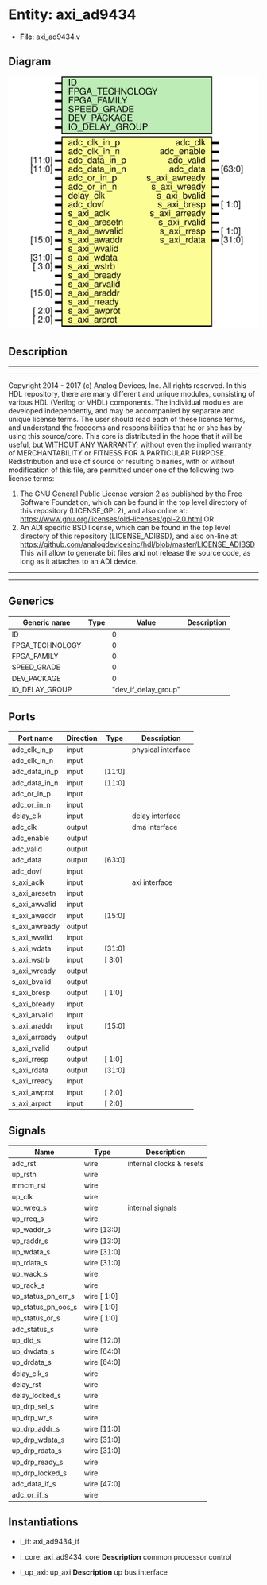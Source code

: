 # Entity: axi_ad9434

- **File**: axi_ad9434.v
## Diagram

![Diagram](axi_ad9434.svg "Diagram")
## Description

***************************************************************************
 ***************************************************************************
 Copyright 2014 - 2017 (c) Analog Devices, Inc. All rights reserved.
 In this HDL repository, there are many different and unique modules, consisting
 of various HDL (Verilog or VHDL) components. The individual modules are
 developed independently, and may be accompanied by separate and unique license
 terms.
 The user should read each of these license terms, and understand the
 freedoms and responsibilities that he or she has by using this source/core.
 This core is distributed in the hope that it will be useful, but WITHOUT ANY
 WARRANTY; without even the implied warranty of MERCHANTABILITY or FITNESS FOR
 A PARTICULAR PURPOSE.
 Redistribution and use of source or resulting binaries, with or without modification
 of this file, are permitted under one of the following two license terms:
   1. The GNU General Public License version 2 as published by the
      Free Software Foundation, which can be found in the top level directory
      of this repository (LICENSE_GPL2), and also online at:
      <https://www.gnu.org/licenses/old-licenses/gpl-2.0.html>
 OR
   2. An ADI specific BSD license, which can be found in the top level directory
      of this repository (LICENSE_ADIBSD), and also on-line at:
      https://github.com/analogdevicesinc/hdl/blob/master/LICENSE_ADIBSD
      This will allow to generate bit files and not release the source code,
      as long as it attaches to an ADI device.
 ***************************************************************************
 ***************************************************************************
 
## Generics

| Generic name    | Type | Value                | Description |
| --------------- | ---- | -------------------- | ----------- |
| ID              |      | 0                    |             |
| FPGA_TECHNOLOGY |      | 0                    |             |
| FPGA_FAMILY     |      | 0                    |             |
| SPEED_GRADE     |      | 0                    |             |
| DEV_PACKAGE     |      | 0                    |             |
| IO_DELAY_GROUP  |      | "dev_if_delay_group" |             |
## Ports

| Port name     | Direction | Type   | Description        |
| ------------- | --------- | ------ | ------------------ |
| adc_clk_in_p  | input     |        | physical interface |
| adc_clk_in_n  | input     |        |                    |
| adc_data_in_p | input     | [11:0] |                    |
| adc_data_in_n | input     | [11:0] |                    |
| adc_or_in_p   | input     |        |                    |
| adc_or_in_n   | input     |        |                    |
| delay_clk     | input     |        | delay interface    |
| adc_clk       | output    |        | dma interface      |
| adc_enable    | output    |        |                    |
| adc_valid     | output    |        |                    |
| adc_data      | output    | [63:0] |                    |
| adc_dovf      | input     |        |                    |
| s_axi_aclk    | input     |        | axi interface      |
| s_axi_aresetn | input     |        |                    |
| s_axi_awvalid | input     |        |                    |
| s_axi_awaddr  | input     | [15:0] |                    |
| s_axi_awready | output    |        |                    |
| s_axi_wvalid  | input     |        |                    |
| s_axi_wdata   | input     | [31:0] |                    |
| s_axi_wstrb   | input     | [ 3:0] |                    |
| s_axi_wready  | output    |        |                    |
| s_axi_bvalid  | output    |        |                    |
| s_axi_bresp   | output    | [ 1:0] |                    |
| s_axi_bready  | input     |        |                    |
| s_axi_arvalid | input     |        |                    |
| s_axi_araddr  | input     | [15:0] |                    |
| s_axi_arready | output    |        |                    |
| s_axi_rvalid  | output    |        |                    |
| s_axi_rresp   | output    | [ 1:0] |                    |
| s_axi_rdata   | output    | [31:0] |                    |
| s_axi_rready  | input     |        |                    |
| s_axi_awprot  | input     | [ 2:0] |                    |
| s_axi_arprot  | input     | [ 2:0] |                    |
## Signals

| Name               | Type        | Description               |
| ------------------ | ----------- | ------------------------- |
| adc_rst            | wire        | internal clocks & resets  |
| up_rstn            | wire        |                           |
| mmcm_rst           | wire        |                           |
| up_clk             | wire        |                           |
| up_wreq_s          | wire        | internal signals          |
| up_rreq_s          | wire        |                           |
| up_waddr_s         | wire [13:0] |                           |
| up_raddr_s         | wire [13:0] |                           |
| up_wdata_s         | wire [31:0] |                           |
| up_rdata_s         | wire [31:0] |                           |
| up_wack_s          | wire        |                           |
| up_rack_s          | wire        |                           |
| up_status_pn_err_s | wire [ 1:0] |                           |
| up_status_pn_oos_s | wire [ 1:0] |                           |
| up_status_or_s     | wire [ 1:0] |                           |
| adc_status_s       | wire        |                           |
| up_dld_s           | wire [12:0] |                           |
| up_dwdata_s        | wire [64:0] |                           |
| up_drdata_s        | wire [64:0] |                           |
| delay_clk_s        | wire        |                           |
| delay_rst          | wire        |                           |
| delay_locked_s     | wire        |                           |
| up_drp_sel_s       | wire        |                           |
| up_drp_wr_s        | wire        |                           |
| up_drp_addr_s      | wire [11:0] |                           |
| up_drp_wdata_s     | wire [31:0] |                           |
| up_drp_rdata_s     | wire [31:0] |                           |
| up_drp_ready_s     | wire        |                           |
| up_drp_locked_s    | wire        |                           |
| adc_data_if_s      | wire [47:0] |                           |
| adc_or_if_s        | wire        |                           |
## Instantiations

- i_if: axi_ad9434_if
- i_core: axi_ad9434_core
**Description**
common processor control

- i_up_axi: up_axi
**Description**
up bus interface

